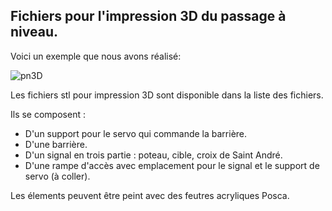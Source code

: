 ## Fichiers pour l'impression 3D du passage à niveau.

Voici un exemple que nous avons réalisé:

![pn3D](https://github.com/user-attachments/assets/9a4a4807-ae03-42b1-8de0-ff4f1fbc1b66)

Les fichiers stl pour impression 3D sont disponible dans la liste des fichiers.

Ils se composent :

- D'un support pour le servo qui commande la barrière.
- D'une barrière.
- D'un signal en trois partie : poteau, cible, croix de Saint André.
- D'une rampe d'accès avec emplacement pour le signal et le support de servo (à coller).

Les élements peuvent être peint avec des feutres acryliques Posca.
